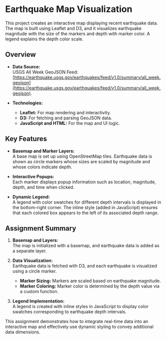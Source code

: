# Earthquake Map Visualization

This project creates an interactive map displaying recent earthquake data. The map is built using Leaflet and D3, and it visualizes earthquake magnitude with the size of the markers and depth with marker color. A legend explains the depth color scale.

## Overview

- **Data Source:**  
  USGS All Week GeoJSON Feed: [https://earthquake.usgs.gov/earthquakes/feed/v1.0/summary/all_week.geojson](https://earthquake.usgs.gov/earthquakes/feed/v1.0/summary/all_week.geojson).

- **Technologies:**  
  - **Leaflet:** For map rendering and interactivity.  
  - **D3:** For fetching and parsing GeoJSON data.  
  - **JavaScript and HTML:** For the map and UI logic.

## Key Features

- **Basemap and Marker Layers:**  
  A base map is set up using OpenStreetMap tiles. Earthquake data is shown as circle markers whose sizes are scaled by magnitude and whose colors indicate depth.

- **Interactive Popups:**  
  Each marker displays popup information such as location, magnitude, depth, and time when clicked.

- **Dynamic Legend:**  
  A legend with color swatches for different depth intervals is displayed in the bottom-right corner. The inline style (added in JavaScript) ensures that each colored box appears to the left of its associated depth range.

## Assignment Summary

1. **Basemap and Layers:**  
   The map is initialized with a basemap, and earthquake data is added as a separate layer.

2. **Data Visualization:**  
   Earthquake data is fetched with D3, and each earthquake is visualized using a circle marker.  
   - **Marker Sizing:** Markers are scaled based on earthquake magnitude.  
   - **Marker Coloring:** Marker color is determined by the depth value via a custom function.

3. **Legend Implementation:**  
   A legend is created with inline styles in JavaScript to display color swatches corresponding to earthquake depth intervals.

This assignment demonstrates how to integrate real-time data into an interactive map and effectively use dynamic styling to convey additional data dimensions.
